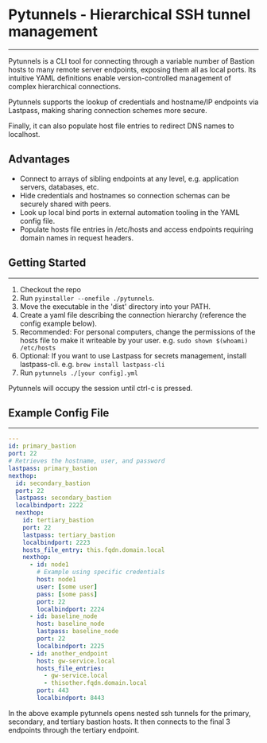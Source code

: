 # Pytunnels - Hierarchical SSH tunnel management

---

Pytunnels is a CLI tool for connecting through a variable number of Bastion
hosts to many remote server endpoints, exposing them all as local ports. Its
intuitive YAML definitions enable version-controlled management of complex
hierarchical connections.

Pytunnels supports the lookup of credentials and hostname/IP endpoints via
Lastpass, making sharing connection schemes more secure.

Finally, it can also populate host file entries to redirect DNS names to
localhost.

## Advantages

- Connect to arrays of sibling endpoints at any level, e.g. application servers, databases, etc.
- Hide credentials and hostnames so connection schemas can be securely shared with peers.
- Look up local bind ports in external automation tooling in the YAML config file.
- Populate hosts file entries in /etc/hosts and access endpoints requiring domain names in request headers.

## Getting Started

---

1. Checkout the repo
1. Run `pyinstaller --onefile ./pytunnels`.
1. Move the executable in the 'dist' directory into your PATH.
1. Create a yaml file describing the connection hierarchy (reference the config
   example below).
1. Recommended: For personal computers, change the permissions of the hosts file
   to make it writeable by your user. e.g. `sudo shown $(whoami) /etc/hosts`
1. Optional: If you want to use Lastpass for secrets management, install lastpass-cli.
   e.g. `brew install lastpass-cli`
1. Run `pytunnels ./[your config].yml`

Pytunnels will occupy the session until ctrl-c is pressed.

## Example Config File

---

```yaml
---
id: primary_bastion
port: 22
# Retrieves the hostname, user, and password
lastpass: primary_bastion
nexthop:
  id: secondary_bastion
  port: 22
  lastpass: secondary_bastion
  localbindport: 2222
  nexthop:
    id: tertiary_bastion
    port: 22
    lastpass: tertiary_bastion
    localbindport: 2223
    hosts_file_entry: this.fqdn.domain.local
    nexthop:
      - id: node1
        # Example using specific credentials
        host: node1
        user: [some user]
        pass: [some pass]
        port: 22
        localbindport: 2224
      - id: baseline_node
        host: baseline_node
        lastpass: baseline_node
        port: 22
        localbindport: 2225
      - id: another_endpoint
        host: gw-service.local
        hosts_file_entries:
          - gw-service.local
          - thisother.fqdn.domain.local
        port: 443
        localbindport: 8443
```

In the above example pytunnels opens nested ssh tunnels for the primary,
secondary, and tertiary bastion hosts. It then connects to the final 3 endpoints
through the tertiary endpoint.
